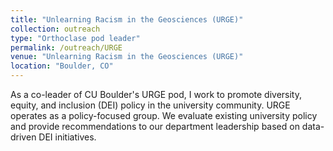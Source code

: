 ```yaml
---
title: "Unlearning Racism in the Geosciences (URGE)"
collection: outreach
type: "Orthoclase pod leader"
permalink: /outreach/URGE
venue: "Unlearning Racism in the Geosciences (URGE)"
location: "Boulder, CO"
---
```


As a co-leader of CU Boulder's URGE pod, I work to promote diversity, equity, and inclusion (DEI) policy in the university community.
URGE operates as a policy-focused group. We evaluate existing university policy and provide recommendations to our department leadership
based on data-driven DEI initiatives.
